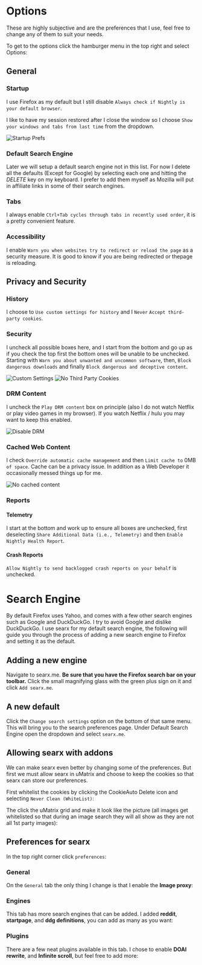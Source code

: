 # Options
These are highly subjective and are the preferences that I use, feel free to change any of them to suit your needs. 

To get to the options click the hamburger menu in the top right and select Options:

## General
### Startup
I use Firefox as my default but I still disable `Always check if Nightly is your default browser`.

I like to have my session restored after I close the window so I choose `Show your windows and tabs from last time` from the dropdown.    

![Startup Prefs](https://github.com/themagicteeth/magic-userjs/blob/master/prefs/prefs1.PNG)

### Default Search Engine
Later we will setup a default search engine not in this list. For now I delete all the defaults (Except for Google) by selecting each one and hitting the *DELETE* key on my keyboard. I prefer to add them myself as Mozilla will put in affiliate links in some of their search engines.

### Tabs
I always enable `Ctrl+Tab cycles through tabs in recently used order`, it is a pretty convenient feature.

### Accessibility
I enable `Warn you when websites try to redirect or reload the page` as a security measure. It is good to know if you are being redirected or thepage is reloading.

## Privacy and Security
### History
I choose to `Use custom settings for history` and I `Never` `Accept third-party cookies`.

### Security
I uncheck all possible boxes here, and I start from the bottom and go up as if you check the top first the bottom ones will be unable to be unchecked. Starting with `Warn you about unwanted and uncommon software`, then, `Block dangerous downloads` and finally `Block dangerous and deceptive content`.    
    
![Custom Settings](https://github.com/themagicteeth/magic-userjs/blob/master/prefs/custom-history.PNG)
![No Third Party Cookies](https://github.com/themagicteeth/magic-userjs/blob/master/prefs/never-third.PNG)


### DRM Content
I uncheck the `Play DRM content` box on principle (also I do not watch Netflix or play video games in my browser). If you watch Netflix / hulu you may want to keep this enabled.   
    
![Disable DRM](https://github.com/themagicteeth/magic-userjs/blob/master/prefs/drm.PNG)

### Cached Web Content
I check `Override automatic cache management` and then `Limit cache to` 0MB `of space`. Cache can be a privacy issue. In addition as a Web Developer it occasionally messed things up for me.   
    
![No cached content](https://github.com/themagicteeth/magic-userjs/blob/master/prefs/cache.PNG) 
       
### Reports
#### Telemetry
I start at the bottom and work up to ensure all boxes are unchecked, first deselecting `Share Additional Data (i.e., Telemetry)` and then `Enable Nightly Health Report`. 

#### Crash Reports
`Allow Nightly to send backlogged crash reports on your behalf` is unchecked.

# Search Engine
By default Firefox uses Yahoo, and comes with a few other search engines such as Google and DuckDuckGo. I try to avoid Google and dislike DuckDuckGo. I use searx for my default search engine, the following will guide you through the process of adding a new search engine to Firefox and setting it as the default.

## Adding a new engine
Navigate to searx.me. **Be sure that you have the Firefox search bar on your toolbar.** Click the small magnifying glass with the green plus sign on it and click `Add searx.me`.

## A new default
Click the `Change search settings` option on the bottom of that same menu. This will bring you to the search preferences page. Under Default Search Engine open the dropdown and select `searx.me`.

## Allowing searx with addons
We can make searx even better by changing some of the preferences. But first we must allow searx in uMatrix and choose to keep the cookies so that searx can store our preferences.    

First whitelist the cookies by clicking the CookieAuto Delete icon and selecting `Never Clean (WhiteList)`:

The click the uMatrix grid and make it look like the picture (all images get whitelisted so that during an image search they will all show as they are not all 1st party images):

## Preferences for searx
In the top right corner click `preferences`:

### General
On the `General` tab the only thing I change is that I enable the **Image proxy**:

### Engines
This tab has more search engines that can be added. I added **reddit**, **startpage**, and **ddg definitions**, you can add as many as you want:

### Plugins
There are a few neat plugins available in this tab. I chose to enable **DOAI rewrite**, and **Infinite scroll**, but feel free to add more:


